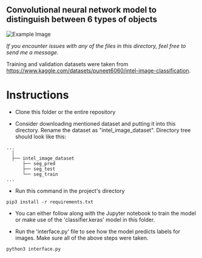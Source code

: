 ## Convolutional neural network model to distinguish between 6 types of objects ##

![Example Image](https://github.com/LambdaKappa/Machine-Learning/assets/153376810/75bd49b3-70c9-4cde-bbbe-d304f2324ece)


_If you encounter issues with any of the files in this directory, feel free to send me a message._ 

Training and validation datasets were taken from https://www.kaggle.com/datasets/puneet6060/intel-image-classification.

# Instructions #
- Clone this folder or the entire repository

- Consider downloading mentioned dataset and putting it into this directory. Rename the dataset as "intel_image_dataset".
Directory tree should look like this:
```
...
  │
  ├── intel_image_dataset
      ├── seg_pred
      ├── seg_test
      └── seg_train
...

```

- Run this command in the project's directory
```
pip3 install -r requirements.txt
```

- You can either follow along with the Jupyter notebook to train the model or make use of the 'classifier.keras' model in this folder.


- Run the 'interface.py' file to see how the model predicts labels for images. Make sure all of the above steps were taken.
```
python3 interface.py
